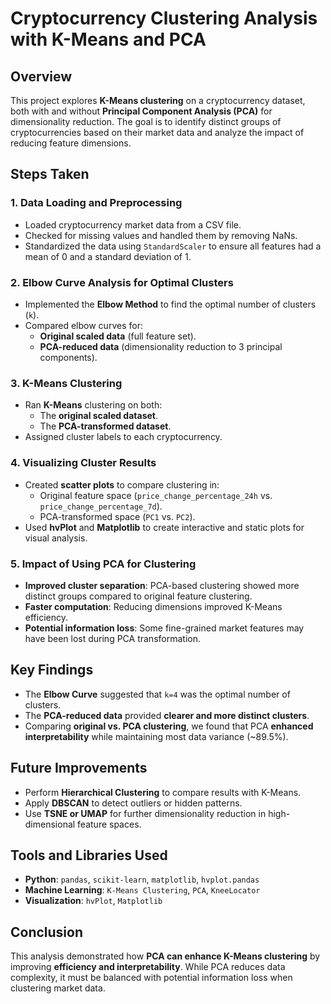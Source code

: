# Cryptocurrency Clustering Analysis with K-Means and PCA

## Overview
This project explores **K-Means clustering** on a cryptocurrency dataset, both with and without **Principal Component Analysis (PCA)** for dimensionality reduction. The goal is to identify distinct groups of cryptocurrencies based on their market data and analyze the impact of reducing feature dimensions.

## Steps Taken

### 1. **Data Loading and Preprocessing**
- Loaded cryptocurrency market data from a CSV file.
- Checked for missing values and handled them by removing NaNs.
- Standardized the data using `StandardScaler` to ensure all features had a mean of 0 and a standard deviation of 1.

### 2. **Elbow Curve Analysis for Optimal Clusters**
- Implemented the **Elbow Method** to find the optimal number of clusters (`k`).
- Compared elbow curves for:
  - **Original scaled data** (full feature set).
  - **PCA-reduced data** (dimensionality reduction to 3 principal components).

### 3. **K-Means Clustering**
- Ran **K-Means** clustering on both:
  - The **original scaled dataset**.
  - The **PCA-transformed dataset**.
- Assigned cluster labels to each cryptocurrency.

### 4. **Visualizing Cluster Results**
- Created **scatter plots** to compare clustering in:
  - Original feature space (`price_change_percentage_24h` vs. `price_change_percentage_7d`).
  - PCA-transformed space (`PC1` vs. `PC2`).
- Used **hvPlot** and **Matplotlib** to create interactive and static plots for visual analysis.

### 5. **Impact of Using PCA for Clustering**
- **Improved cluster separation**: PCA-based clustering showed more distinct groups compared to original feature clustering.
- **Faster computation**: Reducing dimensions improved K-Means efficiency.
- **Potential information loss**: Some fine-grained market features may have been lost during PCA transformation.

## Key Findings
- The **Elbow Curve** suggested that `k=4` was the optimal number of clusters.
- The **PCA-reduced data** provided **clearer and more distinct clusters**.
- Comparing **original vs. PCA clustering**, we found that PCA **enhanced interpretability** while maintaining most data variance (~89.5%).

## Future Improvements
- Perform **Hierarchical Clustering** to compare results with K-Means.
- Apply **DBSCAN** to detect outliers or hidden patterns.
- Use **TSNE or UMAP** for further dimensionality reduction in high-dimensional feature spaces.

## Tools and Libraries Used
- **Python**: `pandas`, `scikit-learn`, `matplotlib`, `hvplot.pandas`
- **Machine Learning**: `K-Means Clustering`, `PCA`, `KneeLocator`
- **Visualization**: `hvPlot`, `Matplotlib`

## Conclusion
This analysis demonstrated how **PCA can enhance K-Means clustering** by improving **efficiency and interpretability**. While PCA reduces data complexity, it must be balanced with potential information loss when clustering market data.
